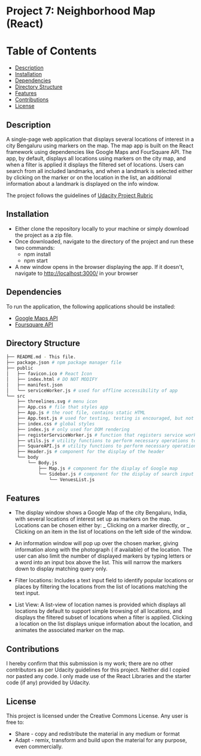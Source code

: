 
# Project 7: Neighborhood Map (React)

# Table of Contents

-   [Description](#description)
-   [Installation](#installation)
-   [Dependencies](#dependencies)
-   [Directory Structure](#directory-structure)
-   [Features](#features)
-   [Contributions](#contributions)
-   [License](#license)

## Description

A single-page web application that displays several locations of interest in a city Bengaluru using markers on the map. The map app is built on the React framework using dependencies like Google Maps and FourSquare API. The app, by default, displays all locations using markers on the city map, and when a filter is applied it displays the filtered set of locations. Users can search from all included landmarks, and when a landmark is selected either by clicking on the marker or on the location in the list, an additional information about a landmark is displayed on the info window.

The project follows the guidelines of [Udacity Project Rubric](https://review.udacity.com/#!/rubrics/1351/view)

## Installation

-   Either clone the repository locally to your machine or simply download the project as a zip file.
-   Once downloaded, navigate to the directory of the project and run these two commands:
    -   npm install
    -   npm start
 -  A new window opens in the browser displaying the app. If it doesn't, navigate to [http://localhost:3000/](http://localhost:3000/) in your browser

## Dependencies

To run the application, the following applications should be installed:
-   [Google Maps API ](https://developers.google.com/maps/documentation/)
-   [Foursquare API](https://foursquare.com/)

## Directory Structure

```bash
├── README.md - This file.
├── package.json # npm package manager file
├── public
│   ├── favicon.ico # React Icon
│   ├── index.html # DO NOT MODIFY
│   ├── manifest.json
│   └── serviceWorker.js # used for offline accessibility of app
└── src
    ├── threelines.svg # menu icon
    ├── App.css # file that styles app
    ├── App.js # the root file, contains static HTML
    ├── App.test.js # used for testing, testing is encouraged, but not required
    ├── index.css # global styles
    ├── index.js # only used for DOM rendering
    ├── registerServiceWorker.js # function that registers service worker
    ├── utils.js # utility functions to perform necessary operations to render Map using the backend Google Map API
    ├── SquareAPI.js # utility functions to perform necessary operations on the backend Foursquare API
    ├── Header.js # component for the display of the header
    └── body
        └── Body.js
            ├── Map.js # component for the display of Google map
            └── Sidebar.js # component for the display of search input field and venue list
                └── VenuesList.js
```

## Features

-   The display window shows a Google Map of the city Bengaluru, India, with several locations of interest set up as markers on the map. Locations can be chosen either by:
    _ Clicking on a marker directly, or
    _ Clicking on an item in the list of locations on the left side of the window.

-   An information window will pop up over the chosen marker, giving information along with the photograph ( if available) of the location. The user can also limit the number of displayed markers by typing letters or a word into an input box above the list. This will narrow the markers down to display matching query only.

-   Filter locations: Includes a text input field to identify popular locations or places by filtering the locations from the list of locations matching the text input.

-   List View: A list-view of location names is provided which displays all locations by default to support simple browsing of all locations, and displays the filtered subset of locations when a filter is applied. Clicking a location on the list displays unique information about the location, and animates the associated marker on the map.

## Contributions

I hereby confirm that this submission is my work; there are no other contributors as per Udacity guidelines for this project. Neither did I copied nor pasted any code. I only made use of the React Libraries and the starter code (if any) provided by Udacity.

## License

This project is licensed under the Creative Commons License. Any user is free to:

-   Share - copy and redistribute the material in any medium or format
-   Adapt - remix, transform and build upon the material for any purpose, even commercially.
